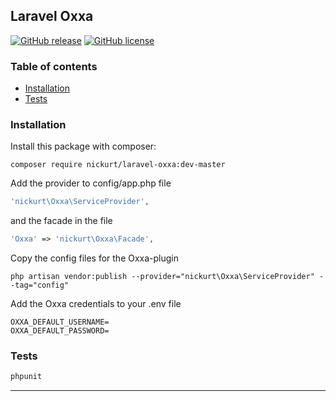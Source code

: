 ## Laravel Oxxa
[![GitHub release](https://img.shields.io/github/release/nickurt/laravel-oxxa.svg)](https://github.com/nickurt/laravel-oxxa/releases)
[![GitHub license](https://img.shields.io/github/license/nickurt/laravel-oxxa.svg)](https://github.com/nickurt/laravel-oxxa)
### Table of contents
- [Installation](#installation)
- [Tests](#tests)
### Installation
Install this package with composer:
```
composer require nickurt/laravel-oxxa:dev-master 
```
Add the provider to config/app.php file
```php
'nickurt\Oxxa\ServiceProvider',
```
and the facade in the file
```php
'Oxxa' => 'nickurt\Oxxa\Facade',
```
Copy the config files for the Oxxa-plugin
```
php artisan vendor:publish --provider="nickurt\Oxxa\ServiceProvider" --tag="config"
```
Add the Oxxa credentials to your .env file
```
OXXA_DEFAULT_USERNAME=
OXXA_DEFAULT_PASSWORD=
```
### Tests
```sh
phpunit
```
- - - 